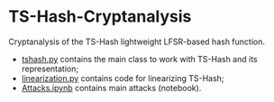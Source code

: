 # TS-Hash-Cryptanalysis

Cryptanalysis of the TS-Hash lightweight LFSR-based hash function.

- [tshash.py](./tshash.py) contains the main class to work with TS-Hash and its representation;
- [linearization.py](./linearization.py) contains code for linearizing TS-Hash;
- [Attacks.ipynb](./Attacks.ipynb) contains main attacks (notebook).